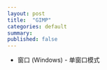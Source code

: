 ```yaml
---
layout: post
title:  "GIMP"
categories: default
summary: 
published: false
---
```


- 窗口 (Windows) - 单窗口模式